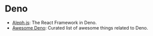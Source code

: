 # Deno

* [Aleph.js](https://github.com/alephjs/aleph.js): The React Framework in Deno.
* [Awesome Deno](https://github.com/denolib/awesome-deno): Curated list of awesome things related to Deno.
